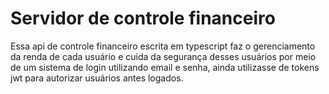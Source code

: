 # Servidor de controle financeiro

Essa api de controle financeiro escrita em typescript faz o gerenciamento da renda de cada usuário
e cuida da segurança desses usuários por meio de um sistema de login utilizando email e senha,
ainda utilizasse de tokens jwt para autorizar usuários antes logados.
